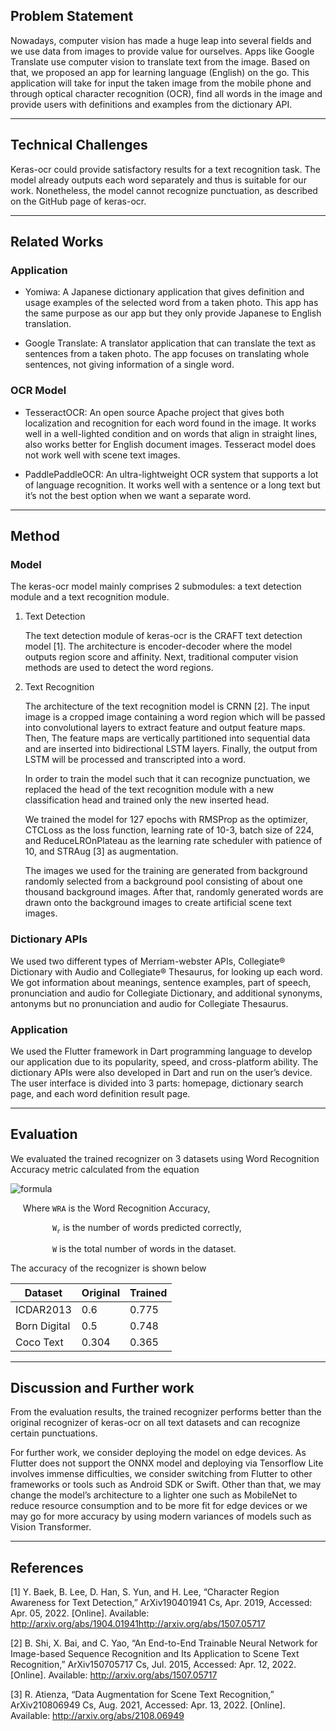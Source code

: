 ## Problem Statement

Nowadays, computer vision has made a huge leap into several fields and we use data from images to provide value for ourselves. Apps like Google Translate use computer vision to translate text from the image. Based on that, we proposed an app for learning language (English) on the go. This application will take for input the taken image from the mobile phone and through optical character recognition (OCR), find all words in the image and provide users with definitions and examples from the dictionary API.

<hr/>

## Technical Challenges

Keras-ocr could provide satisfactory results for a text recognition task. The model already outputs each word separately and thus is suitable for our work. Nonetheless, the model cannot recognize punctuation, as described on the GitHub page of keras-ocr.

<hr/>

## Related Works
	
### Application 

- Yomiwa: A Japanese dictionary application that gives definition and usage examples of the selected word from a taken photo. This app has the same purpose as our app but they only provide Japanese to English translation.

- Google Translate: A translator application that can translate the text as sentences from a taken photo. The app focuses on translating whole sentences, not giving information of a single word.

### OCR Model

- TesseractOCR: An open source Apache project that gives both localization and recognition for each word found in the image. It works well in a well-lighted condition and on words that align in straight lines, also works better for English document images. Tesseract model does not work well with scene text images.

- PaddlePaddleOCR: An ultra-lightweight OCR system that supports a lot of language recognition. It works well with a sentence or a long text but it’s not the best option when we want a separate word.

<hr/>

## Method

### Model

The keras-ocr model mainly comprises 2 submodules: a text detection module and a text recognition module.

1. Text Detection

   The text detection module of keras-ocr is the CRAFT text detection model [1]. The architecture is encoder-decoder where the model outputs region score and affinity. Next, traditional computer vision methods are used to detect the word regions.

2. Text Recognition
 
   The architecture of the text recognition model is CRNN [2]. The input image is a cropped image containing a word region which will be passed into convolutional layers to extract feature and output feature maps. Then, The feature maps are vertically partitioned into sequential data and are inserted into bidirectional LSTM layers. Finally, the output from LSTM will be processed and transcripted into a word.

   In order to train the model such that it can recognize punctuation, we replaced the head of the text recognition module with a new classification head and trained only the new inserted head.

   We trained the model for 127 epochs with RMSProp as the optimizer, CTCLoss as the loss function, learning rate of 10-3, batch size of 224, and ReduceLROnPlateau as the learning rate scheduler with patience of 10, and STRAug [3] as augmentation.

   The images we used for the training are generated from background randomly selected from a background pool consisting of about one thousand background images. After that, randomly generated words are drawn onto the background images to create artificial scene text images. 

### Dictionary APIs

We used two different types of Merriam-webster APIs, Collegiate® Dictionary with Audio and Collegiate® Thesaurus, for looking up each word. We got information about meanings, sentence examples, part of speech, pronunciation and audio for Collegiate Dictionary, and additional synonyms, antonyms but no pronunciation and audio for Collegiate Thesaurus.

### Application

We used the Flutter framework in Dart programming language to develop our application due to its popularity, speed, and cross-platform ability. The dictionary APIs were also developed in Dart and run on the user’s device. The user interface is divided into 3 parts: homepage, dictionary search page, and each word definition result page.

<hr/>

## Evaluation

We evaluated the trained recognizer on 3 datasets using Word Recognition Accuracy metric calculated from the equation

![formula](https://render.githubusercontent.com/render/math?math=WRA=\frac{W_r}{W})

&nbsp;&nbsp;&nbsp;&nbsp; Where `WRA` is the Word Recognition Accuracy,

&nbsp;&nbsp;&nbsp;&nbsp;&nbsp;&nbsp;&nbsp;&nbsp;&nbsp;&nbsp;&nbsp;&nbsp;&nbsp;&nbsp;&nbsp;&nbsp; `W`<sub>`r`</sub> is the number of words predicted correctly,

&nbsp;&nbsp;&nbsp;&nbsp;&nbsp;&nbsp;&nbsp;&nbsp;&nbsp;&nbsp;&nbsp;&nbsp;&nbsp;&nbsp;&nbsp;&nbsp; `W` is the total number of words in the dataset.

The accuracy of the recognizer is shown below

| Dataset      | Original | Trained |
|--------------|----------|---------|
| ICDAR2013    | 0.6      | 0.775   |
| Born Digital | 0.5      | 0.748   |
| Coco Text    | 0.304    | 0.365   |

<hr/>

## Discussion and Further work

From the evaluation results, the trained recognizer performs better than the original recognizer of keras-ocr on all text datasets and can recognize certain punctuations.

For further work, we consider deploying the model on edge devices. As Flutter does not support the ONNX model and deploying via Tensorflow Lite involves immense difficulties, we consider switching from Flutter to other frameworks or tools such as Android SDK or Swift. Other than that, we may change the model’s architecture to a lighter one such as MobileNet to reduce resource consumption and to be more fit for edge devices or we may go for more accuracy by using modern variances of models such as Vision Transformer.

<hr/>

## References

[1]	Y. Baek, B. Lee, D. Han, S. Yun, and H. Lee, “Character Region Awareness for Text Detection,” ArXiv190401941 Cs, Apr. 2019, Accessed: Apr. 05, 2022. [Online]. Available: http://arxiv.org/abs/1904.01941http://arxiv.org/abs/1507.05717

[2]	B. Shi, X. Bai, and C. Yao, “An End-to-End Trainable Neural Network for Image-based Sequence Recognition and Its Application to Scene Text Recognition,” ArXiv150705717 Cs, Jul. 2015, Accessed: Apr. 12, 2022. [Online]. Available: http://arxiv.org/abs/1507.05717

[3]	R. Atienza, “Data Augmentation for Scene Text Recognition,” ArXiv210806949 Cs, Aug. 2021, Accessed: Apr. 13, 2022. [Online]. Available: http://arxiv.org/abs/2108.06949
